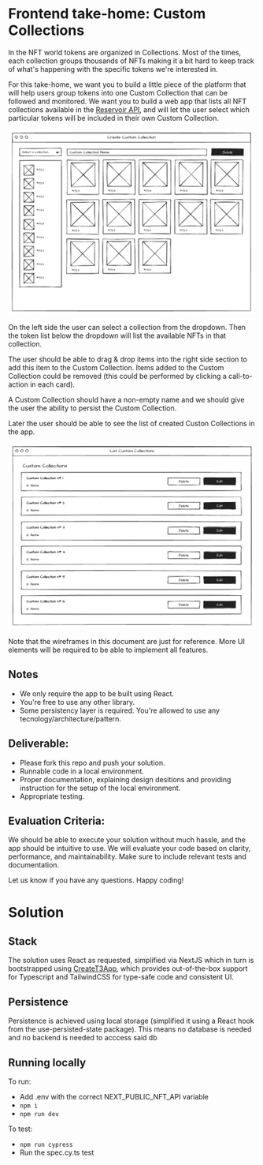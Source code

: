 # Frontend take-home: Custom Collections

In the NFT world tokens are organized in Collections. Most of the times, each collection groups thousands of NFTs making it a bit hard to keep track of what's happening with the specific tokens we're interested in.

For this take-home, we want you to build a little piece of the platform that will help users group tokens into one Custom Collection that can be followed and monitored. We want you to build a web app that lists all NFT collections available in the [Reservoir API](https://docs.reservoir.tools/reference), and will let the user select which particular tokens will be included in their own Custom Collection.

![](create-custom-collection.png)

On the left side the user can select a collection from the dropdown. Then the token list below the dropdown will list the available NFTs in that collection.

The user should be able to drag & drop items into the right side section to add this item to the Custom Collection. Items added to the Custom Collection could be removed (this could be performed by clicking a call-to-action in each card).

A Custom Collection should have a non-empty name and we should give the user the ability to persist the Custom Collection.

Later the user should be able to see the list of created Custon Collections in the app.

![](custom-collection-list.png)

Note that the wireframes in this document are just for reference. More UI elements will be required to be able to implement all features.

## Notes

- We only require the app to be built using React.
- You're free to use any other library.
- Some persistency layer is required. You're allowed to use any tecnology/architecture/pattern.

## Deliverable:

- Please fork this repo and push your solution.
- Runnable code in a local environment.
- Proper documentation, explaining design desitions and providing instruction for the setup of the local environment.
- Appropriate testing.

## Evaluation Criteria:

We should be able to execute your solution without much hassle, and the app should be intuitive to use. We will evaluate your code based on clarity, performance, and maintainability. Make sure to include relevant tests and documentation.

Let us know if you have any questions. Happy coding!

# Solution

## Stack

The solution uses React as requested, simplified via NextJS which in turn is bootstrapped using [CreateT3App](https://create.t3.gg), which provides out-of-the-box support for Typescript and TailwindCSS for type-safe code and consistent UI.

## Persistence

Persistence is achieved using local storage (simplified it using a React hook from the use-persisted-state package). This means no database is needed and no backend is needed to acccess said db

## Running locally

To run:

- Add .env with the correct NEXT_PUBLIC_NFT_API variable
- `npm i`
- `npm run dev`

To test:

- `npm run cypress`
- Run the spec.cy.ts test
